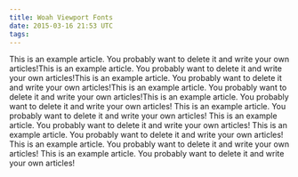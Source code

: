 ```yaml
---
title: Woah Viewport Fonts
date: 2015-03-16 21:53 UTC
tags:
---
```


This is an example article. You probably want to delete it and write your own articles!This is an example article. You probably want to delete it and write your own articles!This is an example article. You probably want to delete it and write your own articles!This is an example article. You probably want to delete it and write your own articles!This is an example article. You probably want to delete it and write your own articles!
This is an example article. You probably want to delete it and write your own articles!
This is an example article. You probably want to delete it and write your own articles!
This is an example article. You probably want to delete it and write your own articles!
This is an example article. You probably want to delete it and write your own articles!
This is an example article. You probably want to delete it and write your own articles!